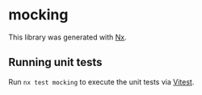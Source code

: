 # mocking

This library was generated with [Nx](https://nx.dev).

## Running unit tests

Run `nx test mocking` to execute the unit tests via [Vitest](https://vitest.dev/).
